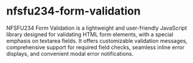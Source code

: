 # nfsfu234-form-validation
NFSFU234 Form Validation is a lightweight and user-friendly JavaScript library designed for validating HTML form elements, with a special emphasis on textarea fields. It offers customizable validation messages, comprehensive support for required field checks, seamless inline error displays, and convenient modal error notifications.
